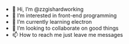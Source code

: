 - 👋 Hi, I’m @zzgishardworking
- 👀 I’m interested in front-end programming
- 🌱 I’m currently learning electron
- 💞️ I’m looking to collaborate on good things
- 📫 How to reach me just leave me messages

<!---
zzgishardworking/zzgishardworking is a ✨ special ✨ repository because its `README.md` (this file) appears on your GitHub profile.
You can click the Preview link to take a look at your changes.
--->

